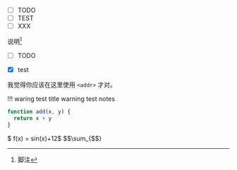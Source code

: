 
- [ ] TODO
- [ ] TEST
- [ ] XXX

说明[^1]

- [ ] TODO

- [x] test

我觉得你应该在这里使用
`<addr>` 才对。

!!! waring test title
    warning test notes


```javascript {.line-numbers}
function add(x, y) {
  return x + y
}
```
$ f(x) = sin(x)+12$
$$\sum_{$$}

[^1]: 脚注
